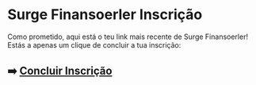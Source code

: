 # Surge Finansoerler Inscrição

Como prometido, aqui está o teu link mais recente de Surge Finansoerler! Estás a apenas um clique de concluir a tua inscrição:

## ➡️ [Concluir Inscrição](https://da.gd/EjuCO)